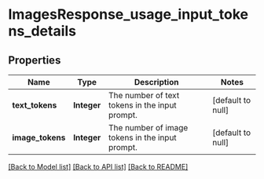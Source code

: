 # ImagesResponse_usage_input_tokens_details
## Properties

| Name | Type | Description | Notes |
|------------ | ------------- | ------------- | -------------|
| **text\_tokens** | **Integer** | The number of text tokens in the input prompt. | [default to null] |
| **image\_tokens** | **Integer** | The number of image tokens in the input prompt. | [default to null] |

[[Back to Model list]](../README.md#documentation-for-models) [[Back to API list]](../README.md#documentation-for-api-endpoints) [[Back to README]](../README.md)

